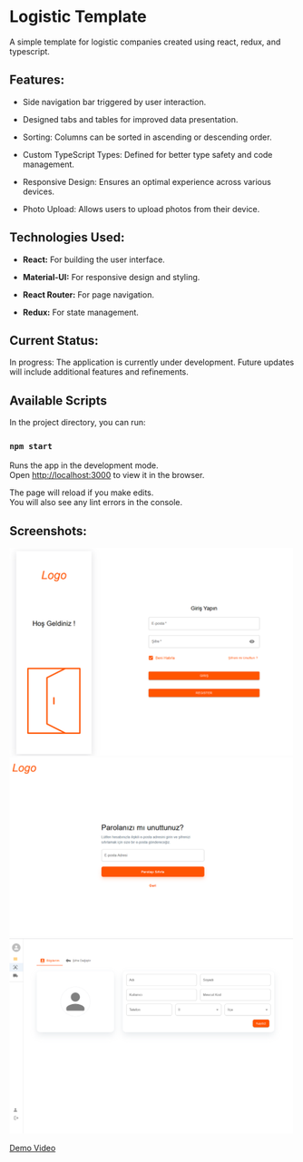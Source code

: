 # Logistic Template

A simple template for logistic companies created using react, redux, and typescript.

<h2>Features:</h2>

- Side navigation bar triggered by user interaction.

- Designed tabs and tables for improved data presentation.

- Sorting: Columns can be sorted in ascending or descending order.

- Custom TypeScript Types: Defined for better type safety and code management.

- Responsive Design: Ensures an optimal experience across various devices.

- Photo Upload: Allows users to upload photos from their device.

<h2>Technologies Used: </h2>

- <b>React:</b> For building the user interface.

- <b>Material-UI:</b> For responsive design and styling.

- <b>React Router:</b> For page navigation.

- <b>Redux:</b> For state management.

<h2>Current Status:</h2>
In progress: The application is currently under development. Future updates will include additional features and refinements.

## Available Scripts

In the project directory, you can run:

### `npm start`

Runs the app in the development mode.\
Open [http://localhost:3000](http://localhost:3000) to view it in the browser.

The page will reload if you make edits.\
You will also see any lint errors in the console.

## Screenshots:
<p float="center">
  <img src="screenshots/login.png" alt="Login Screen" width="500" />
  <img src="screenshots/forgot-pass.png" alt="Forgot Password Screen" width="500" />
  <img src="screenshots/profile-screen.png" alt="Profile Screen" width="500" />
</p>

<a href="https://drive.google.com/file/d/1KgtlGxQDzS__DXgkkac-MjtCSE4xi-wc/view">Demo Video</a>
